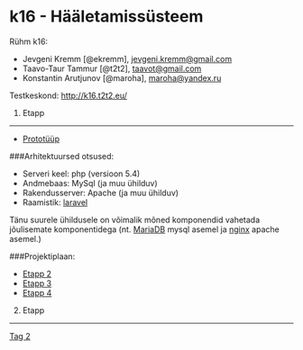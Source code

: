 k16 - Hääletamissüsteem
=======================

Rühm k16:

* Jevgeni Kremm [@ekremm], jevgeni.kremm@gmail.com
* Taavo-Taur Tammur [@t2t2], taavot@gmail.com
* Konstantin Arutjunov [@maroha], maroha@yandex.ru

Testkeskond: http://k16.t2t2.eu/

1. Etapp
--------

* [Prototüüp](https://k16.mybalsamiq.com/projects/k16/grid)

###Arhitektuursed otsused:

* Serveri keel: php (versioon 5.4)
* Andmebaas: MySql (ja muu ühilduv)
* Rakendusserver: Apache (ja muu ühilduv)
* Raamistik: [laravel](http://www.laravel.com/)

Tänu suurele ühildusele on võimalik mõned komponendid vahetada jõulisemate komponentidega (nt. [MariaDB](https://mariadb.org/) mysql asemel ja [nginx](http://nginx.org/) apache asemel.)

###Projektiplaan:

* [Etapp 2](https://github.com/t2t2/k16/issues?milestone=1&state=open)
* [Etapp 3](https://github.com/t2t2/k16/issues?milestone=2&state=open)
* [Etapp 4](https://github.com/t2t2/k16/issues?milestone=3&state=open)

2. Etapp
--------

[Tag 2](https://github.com/t2t2/k16/tree/2)

